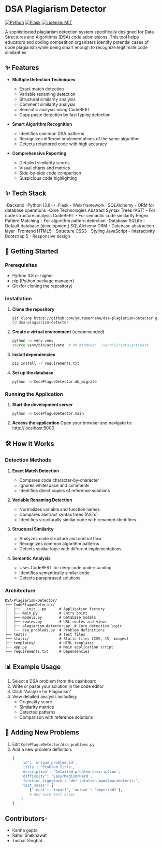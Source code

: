 # DSA Plagiarism Detector

[![Python](https://img.shields.io/badge/Python-3.8+-blue.svg)](https://www.python.org/)
[![Flask](https://img.shields.io/badge/Flask-2.0.1-blue.svg)](https://flask.palletsprojects.com/)
[![License: MIT](https://img.shields.io/badge/License-MIT-yellow.svg)](https://opensource.org/licenses/MIT)

A sophisticated plagiarism detection system specifically designed for Data Structures and Algorithms (DSA) code submissions. This tool helps educators and coding competition organizers identify potential cases of code plagiarism while being smart enough to recognize legitimate code similarities.

## ✨ Features

- **Multiple Detection Techniques**
  - Exact match detection
  - Variable renaming detection
  - Structural similarity analysis
  - Comment similarity analysis
  - Semantic analysis using CodeBERT
  - Copy paste detection by fast typing detection

- **Smart Algorithm Recognition**
  - Identifies common DSA patterns 
  - Recognizes different implementations of the same algorithm
  - Detects refactored code with high accuracy

- **Comprehensive Reporting**
  - Detailed similarity scores
  - Visual charts and metrics
  - Side-by-side code comparison
  - Suspicious code highlighting
## ✨ Tech Stack
-Backend
  -Python (3.8+)
  -Flask - Web framework
  -SQLAlchemy - ORM for database operations
-Core Technologies
  Abstract Syntax Trees (AST) - For code structure analysis
  CodeBERT - For semantic code similarity
  Regex Pattern Matching - For algorithm pattern detection
-Database
  SQLite - Default database (development)
  SQLAlchemy ORM - Database abstraction layer
-Frontend
  HTML5 - Structure
  CSS3 - Styling
  JavaScript - Interactivity
  Bootstrap 5 - Responsive design
  
## 🚀 Getting Started

### Prerequisites

- Python 3.8 or higher
- pip (Python package manager)
- Git (for cloning the repository)

### Installation

1. **Clone the repository**
   ```bash
   git clone https://github.com/yourusername/dsa-plagiarism-detector.git
   cd dsa-plagiarism-detector
   ```

2. **Create a virtual environment** (recommended)
   ```bash
   python -m venv venv
   source venv/bin/activate  # On Windows: .\venv\Scripts\activate
   ```

3. **Install dependencies**
   ```bash
   pip install -r requirements.txt
   ```

4. **Set up the database**
   ```bash
   python -m CodePlagueDetector.db_migrate
   ```

### Running the Application

1. **Start the development server**
   ```bash
   python -m CodePlagueDetector.main
   ```

2. **Access the application**
   Open your browser and navigate to: http://localhost:5000

## 🛠️ How It Works

### Detection Methods

1. **Exact Match Detection**
   - Compares code character-by-character
   - Ignores whitespace and comments
   - Identifies direct copies of reference solutions

2. **Variable Renaming Detection**
   - Normalizes variable and function names
   - Compares abstract syntax trees (ASTs)
   - Identifies structurally similar code with renamed identifiers

3. **Structural Similarity**
   - Analyzes code structure and control flow
   - Recognizes common algorithm patterns
   - Detects similar logic with different implementations

4. **Semantic Analysis**
   - Uses CodeBERT for deep code understanding
   - Identifies semantically similar code
   - Detects paraphrased solutions

### Architecture

```
DSA-Plagiarism-Detector/
├── CodePlagueDetector/
│   ├── __init__.py      # Application factory
│   ├── main.py          # Entry point
│   ├── models.py        # Database models
│   ├── routes.py        # URL routes and views
│   ├── plagiarism_detector.py  # Core detection logic
│   └── dsa_problems.py  # Problem definitions
├── tests/               # Test files
├── static/              # Static files (CSS, JS, images)
├── templates/           # HTML templates
├── app.py               # Main application script
└── requirements.txt     # Dependencies
```

## 📊 Example Usage

1. Select a DSA problem from the dashboard
2. Write or paste your solution in the code editor
3. Click "Analyze for Plagiarism"
4. View detailed analysis including:
   - Originality score
   - Similarity metrics
   - Detected patterns
   - Comparison with reference solutions

## 📝 Adding New Problems

1. Edit `CodePlagueDetector/dsa_problems.py`
2. Add a new problem definition:
   ```python
   {
       'id': 'unique_problem_id',
       'title': 'Problem Title',
       'description': 'Detailed problem description',
       'difficulty': 'Easy/Medium/Hard',
       'function_signature': 'def solution_name(parameters):',
       'test_cases': [
           {'input': 'input1', 'output': 'expected1'},
           # Add more test cases
       ]
   }
   ```
## Contributors-
- Kanha gupta
- Rahul Shekhawat
- Tushar Singhal
